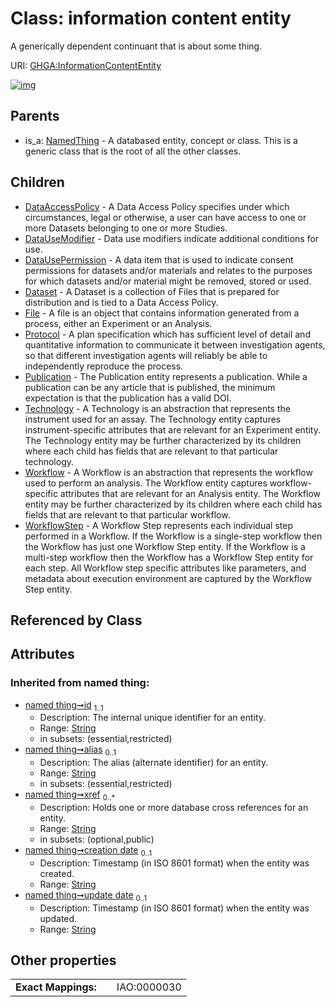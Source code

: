 
# Class: information content entity


A generically dependent continuant that is about some thing.

URI: [GHGA:InformationContentEntity](https://w3id.org/GHGA/InformationContentEntity)


[![img](https://yuml.me/diagram/nofunky;dir:TB/class/[WorkflowStep],[Workflow],[Technology],[Publication],[Protocol],[NamedThing],[InformationContentEntity&#124;id(i):string;alias(i):string%20%3F;xref(i):string%20*;creation_date(i):string%20%3F;update_date(i):string%20%3F;schema_type(i):string%20%3F;schema_version(i):string%20%3F]^-[WorkflowStep],[InformationContentEntity]^-[Workflow],[InformationContentEntity]^-[Technology],[InformationContentEntity]^-[Publication],[InformationContentEntity]^-[Protocol],[InformationContentEntity]^-[File],[InformationContentEntity]^-[Dataset],[InformationContentEntity]^-[DataUsePermission],[InformationContentEntity]^-[DataUseModifier],[InformationContentEntity]^-[DataAccessPolicy],[NamedThing]^-[InformationContentEntity],[File],[Dataset],[DataUsePermission],[DataUseModifier],[DataAccessPolicy])](https://yuml.me/diagram/nofunky;dir:TB/class/[WorkflowStep],[Workflow],[Technology],[Publication],[Protocol],[NamedThing],[InformationContentEntity&#124;id(i):string;alias(i):string%20%3F;xref(i):string%20*;creation_date(i):string%20%3F;update_date(i):string%20%3F;schema_type(i):string%20%3F;schema_version(i):string%20%3F]^-[WorkflowStep],[InformationContentEntity]^-[Workflow],[InformationContentEntity]^-[Technology],[InformationContentEntity]^-[Publication],[InformationContentEntity]^-[Protocol],[InformationContentEntity]^-[File],[InformationContentEntity]^-[Dataset],[InformationContentEntity]^-[DataUsePermission],[InformationContentEntity]^-[DataUseModifier],[InformationContentEntity]^-[DataAccessPolicy],[NamedThing]^-[InformationContentEntity],[File],[Dataset],[DataUsePermission],[DataUseModifier],[DataAccessPolicy])

## Parents

 *  is_a: [NamedThing](NamedThing.md) - A databased entity, concept or class. This is a generic class that is the root of all the other classes.

## Children

 * [DataAccessPolicy](DataAccessPolicy.md) - A Data Access Policy specifies under which circumstances, legal or otherwise, a user can have access to one or more Datasets belonging to one or more Studies.
 * [DataUseModifier](DataUseModifier.md) - Data use modifiers indicate additional conditions for use.
 * [DataUsePermission](DataUsePermission.md) - A data item that is used to indicate consent permissions for datasets and/or materials and relates to the purposes for which datasets and/or material might be removed, stored or used.
 * [Dataset](Dataset.md) - A Dataset is a collection of Files that is prepared for distribution and is tied to a Data Access Policy.
 * [File](File.md) - A file is an object that contains information generated from a process, either an Experiment or an Analysis.
 * [Protocol](Protocol.md) - A plan specification which has sufficient level of detail and quantitative information to communicate it between investigation agents, so that different investigation agents will reliably be able to independently reproduce the process.
 * [Publication](Publication.md) - The Publication entity represents a publication. While a publication can be any article that is published, the minimum expectation is that the publication has a valid DOI.
 * [Technology](Technology.md) - A Technology is an abstraction that represents the instrument used for an assay. The Technology entity captures instrument-specific attributes that are relevant for an Experiment entity. The Technology entity may be further characterized by its children where each child has fields that are relevant to that particular technology.
 * [Workflow](Workflow.md) - A Workflow is an abstraction that represents the workflow used to perform an analysis. The Workflow entity captures workflow-specific attributes that are relevant for an Analysis entity. The Workflow entity may be further characterized by its children where each child has fields that are relevant to that particular workflow.
 * [WorkflowStep](WorkflowStep.md) - A Workflow Step represents each individual step performed in a Workflow. If the Workflow is a single-step workflow then the Workflow has just one Workflow Step entity. If the Workflow is a multi-step workflow then the Workflow has a Workflow Step entity for each step. All Workflow step specific attributes like parameters, and metadata about execution environment are captured by the Workflow Step entity.

## Referenced by Class


## Attributes


### Inherited from named thing:

 * [named thing➞id](named_thing_id.md)  <sub>1..1</sub>
     * Description: The internal unique identifier for an entity.
     * Range: [String](types/String.md)
     * in subsets: (essential,restricted)
 * [named thing➞alias](named_thing_alias.md)  <sub>0..1</sub>
     * Description: The alias (alternate identifier) for an entity.
     * Range: [String](types/String.md)
     * in subsets: (essential,restricted)
 * [named thing➞xref](named_thing_xref.md)  <sub>0..\*</sub>
     * Description: Holds one or more database cross references for an entity.
     * Range: [String](types/String.md)
     * in subsets: (optional,public)
 * [named thing➞creation date](named_thing_creation_date.md)  <sub>0..1</sub>
     * Description: Timestamp (in ISO 8601 format) when the entity was created.
     * Range: [String](types/String.md)
 * [named thing➞update date](named_thing_update_date.md)  <sub>0..1</sub>
     * Description: Timestamp (in ISO 8601 format) when the entity was updated.
     * Range: [String](types/String.md)

## Other properties

|  |  |  |
| --- | --- | --- |
| **Exact Mappings:** | | IAO:0000030 |

